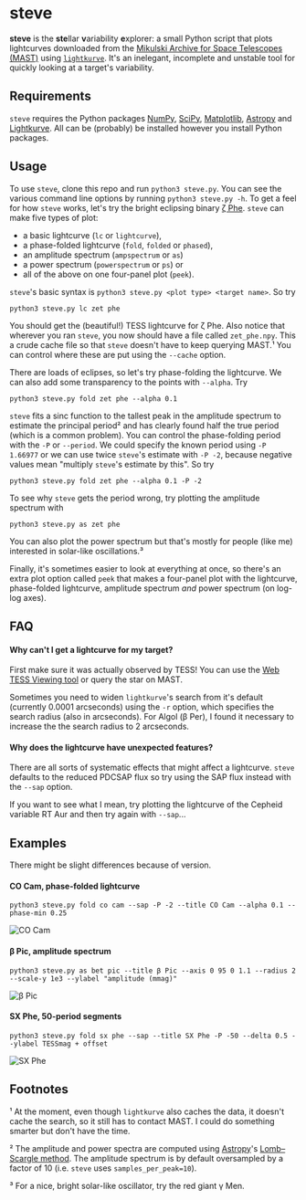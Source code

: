 # steve

**steve** is the **ste**llar **v**ariability **e**xplorer: a small
Python script that plots lightcurves downloaded from the [Mikulski
Archive for Space Telescopes (MAST)](http://archive.stsci.edu/) using
[`lightkurve`](http://docs.lightkurve.org/).  It's an inelegant,
incomplete and unstable tool for quickly looking at a target's
variability.

## Requirements

`steve` requires the Python packages
[NumPy](https://numpy.org/),
[SciPy](https://scipy.org/),
[Matplotlib](https://matplotlib.org/),
[Astropy](https://www.astropy.org/) and
[Lightkurve](http://docs.lightkurve.org/).
All can be (probably) be installed however you install Python packages.

## Usage

To use `steve`, clone this repo and run `python3 steve.py`.  You can
see the various command line options by running `python3 steve.py -h`.
To get a feel for how `steve` works, let's try the bright eclipsing
binary [ζ Phe](https://en.wikipedia.org/wiki/Zeta_Phoenicis).  `steve`
can make five types of plot:

* a basic lightcurve (`lc` or `lightcurve`),
* a phase-folded lightcurve (`fold`, `folded` or `phased`), 
* an amplitude spectrum (`ampspectrum` or `as`) 
* a power spectrum (`powerspectrum` or `ps`) or
* all of the above on one four-panel plot (`peek`).

`steve`'s basic syntax is `python3 steve.py <plot type> <target
name>`.  So try

    python3 steve.py lc zet phe

You should get the (beautiful!) TESS lightcurve for ζ Phe.  Also
notice that wherever you ran `steve`, you now should have a file
called `zet_phe.npy`. This a crude cache file so that `steve` doesn't
have to keep querying MAST.¹ You can control where these are put using
the `--cache` option.

There are loads of eclipses, so let's try phase-folding the
lightcurve. We can also add some transparency to the points with
`--alpha`. Try

    python3 steve.py fold zet phe --alpha 0.1

`steve` fits a sinc function to the tallest peak in the amplitude
spectrum to estimate the principal period² and has clearly found half
the true period (which is a common problem). You can control the
phase-folding period with the `-P` or `--period`.  We could specify
the known period using `-P 1.66977` or we can use twice `steve`'s
estimate with `-P -2`, because negative values mean "multiply
`steve`'s estimate by this". So try

    python3 steve.py fold zet phe --alpha 0.1 -P -2

To see why `steve` gets the period wrong, try plotting the amplitude
spectrum with

    python3 steve.py as zet phe

You can also plot the power spectrum but that's mostly for people
(like me) interested in solar-like oscillations.³

Finally, it's sometimes easier to look at everything at once, so
there's an extra plot option called `peek` that makes a four-panel
plot with the lightcurve, phase-folded lightcurve, amplitude spectrum
*and* power spectrum (on log-log axes).

## FAQ

#### Why can't I get a lightcurve for my target?

First make sure it was actually observed by TESS! You can use the [Web TESS Viewing tool](https://heasarc.gsfc.nasa.gov/cgi-bin/tess/webtess/wtv.py) or query the star on MAST.  

Sometimes you need to widen `lightkurve`'s search from it's default (currently 0.0001 arcseconds) using the `-r` option, which specifies the search radius (also in arcseconds). For Algol (β Per), I found it necessary to increase the the search radius to 2 arcseconds.

#### Why does the lightcurve have unexpected features?

There are all sorts of systematic effects that might affect a lightcurve. `steve` defaults to the reduced PDCSAP flux so try using the SAP flux instead with the `--sap` option. 

If you want to see what I mean, try plotting the lightcurve of the Cepheid variable RT Aur and then try again with `--sap`...

## Examples

There might be slight differences because of version.

#### CO Cam, phase-folded lightcurve

    python3 steve.py fold co cam --sap -P -2 --title CO Cam --alpha 0.1 --phase-min 0.25

![CO Cam](https://pbs.twimg.com/media/EfYHAKrXsAA5TgV.png:small)

#### β Pic, amplitude spectrum

    python3 steve.py as bet pic --title β Pic --axis 0 95 0 1.1 --radius 2 --scale-y 1e3 --ylabel "amplitude (mmag)"

![β Pic](https://pbs.twimg.com/media/EfYFn0_XYAIxZth.png:small)

#### SX Phe, 50-period segments

    python3 steve.py fold sx phe --sap --title SX Phe -P -50 --delta 0.5 --ylabel TESSmag + offset

![SX Phe](https://pbs.twimg.com/media/EfYCLYgWoAIsKzJ.png:small)

## Footnotes

¹ At the moment, even though `lightkurve` also caches the data, it doesn't cache the search, so it still has to contact MAST. I could do something smarter but don't have the time.

² The amplitude and power spectra are computed using [Astropy](https://www.astropy.org/)'s [Lomb–Scargle method](https://docs.astropy.org/en/stable/api/astropy.timeseries.LombScargle.html).  The amplitude spectrum is by default oversampled by a factor of 10 (i.e. `steve` uses `samples_per_peak=10`).

³ For a nice, bright solar-like oscillator, try the red giant γ Men.
